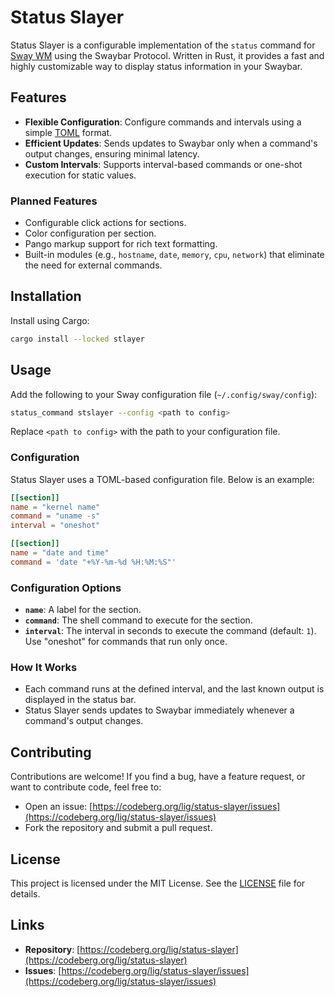 # Status Slayer

Status Slayer is a configurable implementation of the `status` command for [Sway WM](https://swaywm.org/) using the Swaybar Protocol. Written in Rust, it provides a fast and highly customizable way to display status information in your Swaybar.

## Features
- **Flexible Configuration**: Configure commands and intervals using a simple [TOML](https://toml.io/) format.
- **Efficient Updates**: Sends updates to Swaybar only when a command's output changes, ensuring minimal latency.
- **Custom Intervals**: Supports interval-based commands or one-shot execution for static values.

### Planned Features
- Configurable click actions for sections.
- Color configuration per section.
- Pango markup support for rich text formatting.
- Built-in modules (e.g., `hostname`, `date`, `memory`, `cpu`, `network`) that eliminate the need for external commands.

## Installation

Install using Cargo:
```bash
cargo install --locked stlayer
```

## Usage

Add the following to your Sway configuration file (`~/.config/sway/config`):

```bash
status_command stslayer --config <path to config>
```

Replace `<path to config>` with the path to your configuration file.

### Configuration

Status Slayer uses a TOML-based configuration file. Below is an example:

```toml
[[section]]
name = "kernel name"
command = "uname -s"
interval = "oneshot"

[[section]]
name = "date and time"
command = 'date "+%Y-%m-%d %H:%M:%S"'
```

### Configuration Options
- **`name`**: A label for the section.
- **`command`**: The shell command to execute for the section.
- **`interval`**: The interval in seconds to execute the command (default: `1`). Use "oneshot" for commands that run only once.

### How It Works
- Each command runs at the defined interval, and the last known output is displayed in the status bar.
- Status Slayer sends updates to Swaybar immediately whenever a command's output changes.

## Contributing

Contributions are welcome! If you find a bug, have a feature request, or want to contribute code, feel free to:
- Open an issue: [https://codeberg.org/lig/status-slayer/issues](https://codeberg.org/lig/status-slayer/issues)
- Fork the repository and submit a pull request.

## License

This project is licensed under the MIT License. See the [LICENSE](./LICENSE) file for details.

## Links
- **Repository**: [https://codeberg.org/lig/status-slayer](https://codeberg.org/lig/status-slayer)
- **Issues**: [https://codeberg.org/lig/status-slayer/issues](https://codeberg.org/lig/status-slayer/issues)
